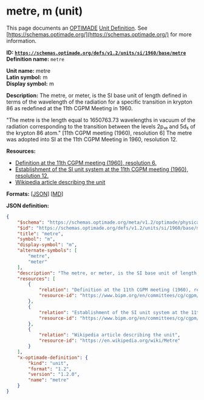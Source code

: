 # metre, m (unit)

This page documents an [OPTIMADE](https://www.optimade.org/) [Unit Definition](https://schemas.optimade.org/#definitions). See [https://schemas.optimade.org/](https://schemas.optimade.org/) for more information.

**ID: [`https://schemas.optimade.org/defs/v1.2/units/si/1960/base/metre`](https://schemas.optimade.org/defs/v1.2/units/si/1960/base/metre.md)**  
**Definition name:** `metre`

**Unit name:** metre  
**Latin symbol:** m  
**Display symbol:** m  
  
**Description:** The metre, or meter, is the SI base unit of length defined in terms of the wavelength of the radiation for a specific transition in krypton 86 as redefined at the 11th CGPM Meeting in 1960.

"The metre is the length equal to 1650763.73 wavelengths in vacuum of the radiation corresponding to the transition between the levels 2p₁₀ and 5d₅ of the krypton 86 atom." [11th CGPM meeting (1960), resolution 6]
The metre was adopted into SI at the 11th CGPM Meeting in 1960, resolution 12.

**Resources:**

- [Definition at the 11th CGPM meeting (1960), resolution 6.](https://www.bipm.org/en/committees/cg/cgpm/11-1960/resolution-6)
- [Establishment of the SI unit system at the 11th CGPM meeting (1960), resolution 12.](https://www.bipm.org/en/committees/cg/cgpm/11-1960/resolution-12)
- [Wikipedia article describing the unit](https://en.wikipedia.org/wiki/Metre)


**Formats:** [[JSON](metre.json)] [[MD](metre.md)]

**JSON definition:**

``` json
{
    "$schema": "https://schemas.optimade.org/meta/v1.2/optimade/physical_unit_definition.md",
    "$id": "https://schemas.optimade.org/defs/v1.2/units/si/1960/base/metre",
    "title": "metre",
    "symbol": "m",
    "display-symbol": "m",
    "alternate-symbols": [
        "metre",
        "meter"
    ],
    "description": "The metre, or meter, is the SI base unit of length defined in terms of the wavelength of the radiation for a specific transition in krypton 86 as redefined at the 11th CGPM Meeting in 1960.\n\n\"The metre is the length equal to 1650763.73 wavelengths in vacuum of the radiation corresponding to the transition between the levels 2p\u2081\u2080 and 5d\u2085 of the krypton 86 atom.\" [11th CGPM meeting (1960), resolution 6]\nThe metre was adopted into SI at the 11th CGPM Meeting in 1960, resolution 12.",
    "resources": [
        {
            "relation": "Definition at the 11th CGPM meeting (1960), resolution 6.",
            "resource-id": "https://www.bipm.org/en/committees/cg/cgpm/11-1960/resolution-6"
        },
        {
            "relation": "Establishment of the SI unit system at the 11th CGPM meeting (1960), resolution 12.",
            "resource-id": "https://www.bipm.org/en/committees/cg/cgpm/11-1960/resolution-12"
        },
        {
            "relation": "Wikipedia article describing the unit",
            "resource-id": "https://en.wikipedia.org/wiki/Metre"
        }
    ],
    "x-optimade-definition": {
        "kind": "unit",
        "format": "1.2",
        "version": "1.2.0",
        "name": "metre"
    }
}
```